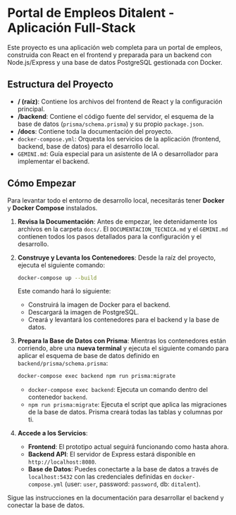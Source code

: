 # Portal de Empleos Ditalent - Aplicación Full-Stack

Este proyecto es una aplicación web completa para un portal de empleos, construida con React en el frontend y preparada para un backend con Node.js/Express y una base de datos PostgreSQL gestionada con Docker.

## Estructura del Proyecto

- **/ (raíz)**: Contiene los archivos del frontend de React y la configuración principal.
- **/backend**: Contiene el código fuente del servidor, el esquema de la base de datos (`prisma/schema.prisma`) y su propio `package.json`.
- **/docs**: Contiene toda la documentación del proyecto.
- `docker-compose.yml`: Orquesta los servicios de la aplicación (frontend, backend, base de datos) para el desarrollo local.
- `GEMINI.md`: Guía especial para un asistente de IA o desarrollador para implementar el backend.

## Cómo Empezar

Para levantar todo el entorno de desarrollo local, necesitarás tener **Docker** y **Docker Compose** instalados.

1.  **Revisa la Documentación**: Antes de empezar, lee detenidamente los archivos en la carpeta `docs/`. El `DOCUMENTACION_TECNICA.md` y el `GEMINI.md` contienen todos los pasos detallados para la configuración y el desarrollo.

2.  **Construye y Levanta los Contenedores**: Desde la raíz del proyecto, ejecuta el siguiente comando:

    ```bash
    docker-compose up --build
    ```

    Este comando hará lo siguiente:
    - Construirá la imagen de Docker para el backend.
    - Descargará la imagen de PostgreSQL.
    - Creará y levantará los contenedores para el backend y la base de datos.

3.  **Prepara la Base de Datos con Prisma**: Mientras los contenedores están corriendo, abre una **nueva terminal** y ejecuta el siguiente comando para aplicar el esquema de base de datos definido en `backend/prisma/schema.prisma`:
    ```bash
    docker-compose exec backend npm run prisma:migrate
    ```
    -   `docker-compose exec backend`: Ejecuta un comando dentro del contenedor `backend`.
    -   `npm run prisma:migrate`: Ejecuta el script que aplica las migraciones de la base de datos. Prisma creará todas las tablas y columnas por ti.

4.  **Accede a los Servicios**:
    -   **Frontend**: El prototipo actual seguirá funcionando como hasta ahora.
    -   **Backend API**: El servidor de Express estará disponible en `http://localhost:8080`.
    -   **Base de Datos**: Puedes conectarte a la base de datos a través de `localhost:5432` con las credenciales definidas en `docker-compose.yml` (user: `user`, password: `password`, db: `ditalent`).

Sigue las instrucciones en la documentación para desarrollar el backend y conectar la base de datos.